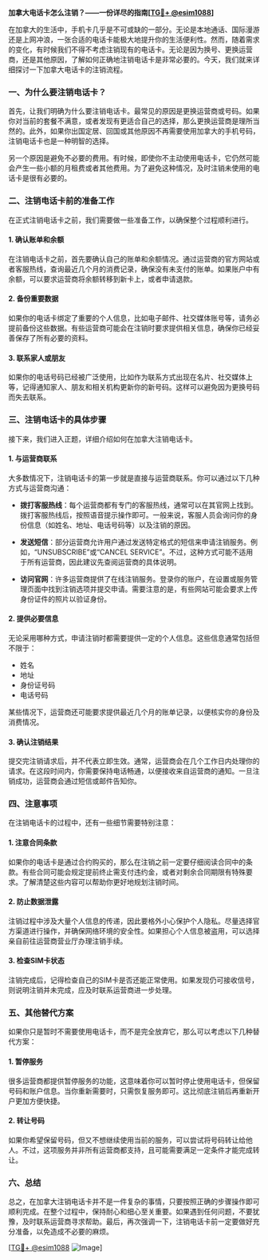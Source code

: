 **加拿大电话卡怎么注销？——一份详尽的指南[[TG💪+ @esim1088](https://t.me/s/esim1088)]**

在加拿大的生活中，手机卡几乎是不可或缺的一部分。无论是本地通话、国际漫游还是上网冲浪，一张合适的电话卡能极大地提升你的生活便利性。然而，随着需求的变化，有时候我们不得不考虑注销现有的电话卡。无论是因为换号、更换运营商，还是其他原因，了解如何正确地注销电话卡是非常必要的。今天，我们就来详细探讨一下加拿大电话卡的注销流程。

### 一、为什么要注销电话卡？

首先，让我们明确为什么要注销电话卡。最常见的原因是更换运营商或号码。如果你对当前的套餐不满意，或者发现有更适合自己的选择，那么更换运营商是理所当然的。此外，如果你出国定居、回国或其他原因不再需要使用加拿大的手机号码，注销电话卡也是一种明智的选择。

另一个原因是避免不必要的费用。有时候，即使你不主动使用电话卡，它仍然可能会产生一些小额的月租费或者其他费用。为了避免这种情况，及时注销未使用的电话卡是很有必要的。

### 二、注销电话卡前的准备工作

在正式注销电话卡之前，我们需要做一些准备工作，以确保整个过程顺利进行。

#### 1. 确认账单和余额

在注销电话卡之前，首先要确认自己的账单和余额情况。通过运营商的官方网站或者客服热线，查询最近几个月的消费记录，确保没有未支付的账单。如果账户中有余额，可以要求运营商将余额转移到新卡上，或者申请退款。

#### 2. 备份重要数据

如果你的电话卡绑定了重要的个人信息，比如电子邮件、社交媒体账号等，请务必提前备份这些数据。有些运营商可能会在注销时要求提供相关信息，确保你已经妥善保存了所有必要的资料。

#### 3. 联系家人或朋友

如果你的电话号码已经被广泛使用，比如作为联系方式出现在名片、社交媒体上等，记得通知家人、朋友和相关机构更新你的新号码。这样可以避免因为更换号码而失去联系。

### 三、注销电话卡的具体步骤

接下来，我们进入正题，详细介绍如何在加拿大注销电话卡。

#### 1. 与运营商联系

大多数情况下，注销电话卡的第一步就是直接与运营商联系。你可以通过以下几种方式与运营商沟通：

- **拨打客服热线**：每个运营商都有专门的客服热线，通常可以在其官网上找到。拨打客服热线后，按照语音提示操作即可。一般来说，客服人员会询问你的身份信息（如姓名、地址、电话号码等）以及注销的原因。
  
- **发送短信**：部分运营商允许用户通过发送特定格式的短信来申请注销服务。例如，“UNSUBSCRIBE”或“CANCEL SERVICE”。不过，这种方式可能不适用于所有运营商，因此建议先查阅运营商的具体说明。

- **访问官网**：许多运营商提供了在线注销服务。登录你的账户，在设置或服务管理页面中找到注销选项并提交申请。需要注意的是，有些网站可能会要求上传身份证件的照片以验证身份。

#### 2. 提供必要信息

无论采用哪种方式，申请注销时都需要提供一定的个人信息。这些信息通常包括但不限于：
- 姓名
- 地址
- 身份证号码
- 电话号码

某些情况下，运营商还可能要求提供最近几个月的账单记录，以便核实你的身份及消费情况。

#### 3. 确认注销结果

提交完注销请求后，并不代表立即生效。通常，运营商会在几个工作日内处理你的请求。在这段时间内，你需要保持电话畅通，以便接收来自运营商的通知。一旦注销成功，运营商会通过短信或邮件告知你。

### 四、注意事项

在注销电话卡的过程中，还有一些细节需要特别注意：

#### 1. 注意合同条款

如果你的电话卡是通过合约购买的，那么在注销之前一定要仔细阅读合同中的条款。有些合同可能会规定提前终止需支付违约金，或者对剩余合同期限有特殊要求。了解清楚这些内容可以帮助你更好地规划注销时间。

#### 2. 防止数据泄露

注销过程中涉及大量个人信息的传递，因此要格外小心保护个人隐私。尽量选择官方渠道进行操作，并确保网络环境的安全性。如果担心个人信息被盗用，可以选择亲自前往运营商营业厅办理注销手续。

#### 3. 检查SIM卡状态

注销完成后，记得检查自己的SIM卡是否还能正常使用。如果发现仍可接收信号，则说明注销并未完成，应及时联系运营商进一步处理。

### 五、其他替代方案

如果你只是暂时不需要使用电话卡，而不是完全放弃它，那么可以考虑以下几种替代方案：

#### 1. 暂停服务

很多运营商都提供暂停服务的功能，这意味着你可以暂时停止使用电话卡，但保留号码和账户信息。当你重新需要时，只需恢复服务即可。这比彻底注销后再重新开户更加方便快捷。

#### 2. 转让号码

如果你希望保留号码，但又不想继续使用当前的服务，可以尝试将号码转让给他人。不过，这项服务并非所有运营商都支持，且可能需要满足一定条件才能完成转让。

### 六、总结

总之，在加拿大注销电话卡并不是一件复杂的事情，只要按照正确的步骤操作即可顺利完成。在整个过程中，保持耐心和细心至关重要。如果遇到任何问题，不要犹豫，及时联系运营商寻求帮助。最后，再次强调一下，注销电话卡前一定要做好充分准备，以免造成不必要的麻烦。

[[TG💪+ @esim1088](https://t.me/s/esim1088) ![Image](https://i.postimg.cc/4NQfJmqS/Snipaste-2025-05-13-00-14-12.png)]